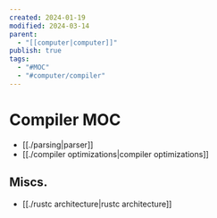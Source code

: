 ```yaml
---
created: 2024-01-19
modified: 2024-03-14
parent:
  - "[[computer|computer]]"
publish: true
tags:
  - "#MOC"
  - "#computer/compiler"
---
```

# Compiler MOC
- [[./parsing|parser]]
- [[./compiler optimizations|compiler optimizations]]

## Miscs.
- [[./rustc architecture|rustc architecture]]